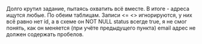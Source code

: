 Долго крутил задание, пытаясь охватить всё вместе.
В итоге - адреса ищутся любые. По обеим таблицам.
Записи <= <> игнорируются, у них всё равно нет id, а в схеме он NOT NULL
status всегде true, я не смог понять, как он меняется (при учёте предыдущего пункта)
email адрес не должен содержать пробелов.
